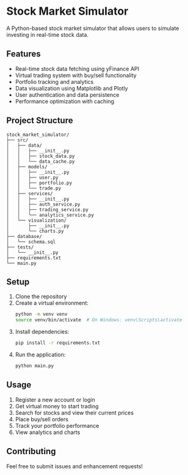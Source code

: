 # Stock Market Simulator

A Python-based stock market simulator that allows users to simulate investing in real-time stock data.

## Features

- Real-time stock data fetching using yFinance API
- Virtual trading system with buy/sell functionality
- Portfolio tracking and analytics
- Data visualization using Matplotlib and Plotly
- User authentication and data persistence
- Performance optimization with caching

## Project Structure

```
stock_market_simulator/
├── src/
│   ├── data/
│   │   ├── __init__.py
│   │   ├── stock_data.py
│   │   └── data_cache.py
│   ├── models/
│   │   ├── __init__.py
│   │   ├── user.py
│   │   ├── portfolio.py
│   │   └── trade.py
│   ├── services/
│   │   ├── __init__.py
│   │   ├── auth_service.py
│   │   ├── trading_service.py
│   │   └── analytics_service.py
│   └── visualization/
│       ├── __init__.py
│       └── charts.py
├── database/
│   └── schema.sql
├── tests/
│   └── __init__.py
├── requirements.txt
└── main.py
```

## Setup

1. Clone the repository
2. Create a virtual environment:
   ```bash
   python -m venv venv
   source venv/bin/activate  # On Windows: venv\Scripts\activate
   ```
3. Install dependencies:
   ```bash
   pip install -r requirements.txt
   ```
4. Run the application:
   ```bash
   python main.py
   ```

## Usage

1. Register a new account or login
2. Get virtual money to start trading
3. Search for stocks and view their current prices
4. Place buy/sell orders
5. Track your portfolio performance
6. View analytics and charts

## Contributing

Feel free to submit issues and enhancement requests! 